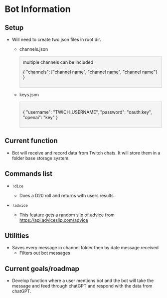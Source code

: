 # Bot Information

## Setup

- Will need to create two json files in root dir.

  - channels.json
    <div style="border: 1px solid #ccc; padding: 10px; background-color: #f4f4f4; margin: 0 auto;">
    multiple channels can be included

    {
    "channels": ["channel name", "channel name", "channel name"]
    }

    </div>

  - keys.json
    <div style="border: 1px solid #ccc; padding: 10px; background-color: #f4f4f4; margin: 0 auto;">

    {
    "username": "TWICH_USERNAME",
    "password": "oauth:key",
    "openai": "key"
    }

    </div>

## Current function

- Bot will receive and record data from Twitch chats. It will store them in a folder base storage system.

## Commands list

- `!dice`

  - Does a D20 roll and returns with users results

- `!advice`

  - This feature gets a random slip of advice from https://api.adviceslip.com/advice

## Utilities

- Saves every message in channel folder then by date message received
  - Filters out bot messages

## Current goals/roadmap

- Develop function where a user mentions bot and the bot will take the message and feed through chatGPT and respond with the data from chatGPT.
